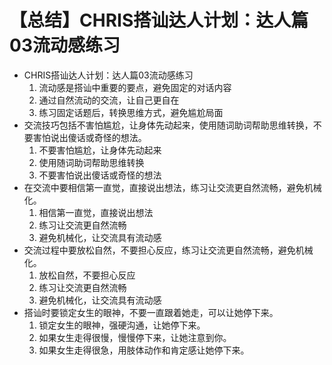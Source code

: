 # 【总结】CHRIS搭讪达人计划：达人篇03流动感练习

-   CHRIS搭讪达人计划：达人篇03流动感练习
    1.  流动感是搭讪中重要的要点，避免固定的对话内容
    2.  通过自然流动的交流，让自己更自在
    3.  练习固定话题后，转换思维方式，避免尴尬局面
-   交流技巧包括不害怕尴尬，让身体先动起来，使用随词助词帮助思维转换，不要害怕说出傻话或奇怪的想法。
    1.  不要害怕尴尬，让身体先动起来
    2.  使用随词助词帮助思维转换
    3.  不要害怕说出傻话或奇怪的想法
-   在交流中要相信第一直觉，直接说出想法，练习让交流更自然流畅，避免机械化。
    1.  相信第一直觉，直接说出想法
    2.  练习让交流更自然流畅
    3.  避免机械化，让交流具有流动感
-   交流过程中要放松自然，不要担心反应，练习让交流更自然流畅，避免机械化。
    1.  放松自然，不要担心反应
    2.  练习让交流更自然流畅
    3.  避免机械化，让交流具有流动感
-   搭讪时要锁定女生的眼神，不要一直跟着她走，可以让她停下来。
    1.  锁定女生的眼神，强硬沟通，让她停下来。
    2.  如果女生走得很慢，慢慢停下来，让她注意到你。
    3.  如果女生走得很急，用肢体动作和肯定感让她停下来。